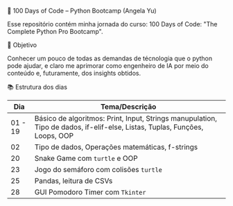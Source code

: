 🐍 100 Days of Code – Python Bootcamp (Angela Yu)

Esse repositório contém minha jornada do curso: 100 Days of Code: "The Complete Python Pro Bootcamp".

🚀 Objetivo

Conhecer um pouco de todas as demandas de técnologia que o python pode ajudar, e claro me aprimorar como engenheiro de IA por meio do conteúdo e, futuramente, dos insights obtidos.

📚 Estrutura dos dias

| Dia | Tema/Descrição |
|-----|----------------|
| 01 - 19  | Básico de algoritmos: Print, Input, Strings manupulation, Tipo de dados, if-elif-else, Listas, Tuplas, Funções, Loops, OOP|
| 02  | Tipo de dados, Operações matemáticas, f-strings | [day_02](day_02) |
| 20  | Snake Game com `turtle` e OOP | [day_20](day_20_snake_game) |
| 23  | Jogo do semáforo com colisões `turtle` | [day_23](day_23_turtle_crossing_start) |
| 25  | Pandas, leitura de CSVs | [day_25](day_25_csv_data_pandas) |
| 28  | GUI Pomodoro Timer com `Tkinter` | [day_28](day_28_tkinter_dynamic_pomodoro_gui) |
